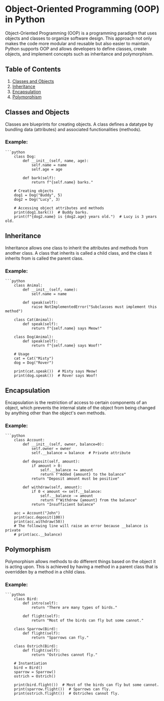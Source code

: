 # Object-Oriented Programming (OOP) in Python

Object-Oriented Programming (OOP) is a programming paradigm that uses objects and classes to organize software design. This approach not only makes the code more modular and reusable but also easier to maintain. Python supports OOP and allows developers to define classes, create objects, and implement concepts such as inheritance and polymorphism.

## Table of Contents

1. [Classes and Objects](#classes-and-objects)
2. [Inheritance](#inheritance)
3. [Encapsulation](#encapsulation)
4. [Polymorphism](#polymorphism)

## Classes and Objects

Classes are blueprints for creating objects. A class defines a datatype by bundling data (attributes) and associated functionalities (methods).

### Example:

    ```python
        class Dog:
            def __init__(self, name, age):
                self.name = name
                self.age = age
        
            def bark(self):
                return f"{self.name} barks."
        
        # Creating objects
        dog1 = Dog("Buddy", 5)
        dog2 = Dog("Lucy", 3)
        
        # Accessing object attributes and methods
        print(dog1.bark())  # Buddy barks.
        print(f"{dog2.name} is {dog2.age} years old.")  # Lucy is 3 years old.


## Inheritance

Inheritance allows one class to inherit the attributes and methods from another class. A class that inherits is called a child class, and the class it inherits from is called the parent class.

### Example:

    ```python
        class Animal:
            def __init__(self, name):
                self.name = name
        
            def speak(self):
                raise NotImplementedError("Subclasses must implement this method")
        
        class Cat(Animal):
            def speak(self):
                return f"{self.name} says Meow!"
        
        class Dog(Animal):
            def speak(self):
                return f"{self.name} says Woof!"
        
        # Usage
        cat = Cat("Misty")
        dog = Dog("Rover")
        
        print(cat.speak())  # Misty says Meow!
        print(dog.speak())  # Rover says Woof!

## Encapsulation

Encapsulation is the restriction of access to certain components of an object, which prevents the internal state of the object from being changed by anything other than the object's own methods.

### Example:

    ```python
        class Account:
            def __init__(self, owner, balance=0):
                self.owner = owner
                self.__balance = balance  # Private attribute
        
            def deposit(self, amount):
                if amount > 0:
                    self.__balance += amount
                    return f"Added {amount} to the balance"
                return "Deposit amount must be positive"
        
            def withdraw(self, amount):
                if 0 < amount <= self.__balance:
                    self.__balance -= amount
                    return f"Withdrew {amount} from the balance"
                return "Insufficient balance"
        
        acc = Account("John")
        print(acc.deposit(100))
        print(acc.withdraw(50))
        # The following line will raise an error because __balance is private
        # print(acc.__balance)

## Polymorphism

Polymorphism allows methods to do different things based on the object it is acting upon. This is achieved by having a method in a parent class that is overridden by a method in a child class.

### Example:

    ```python
        class Bird:
            def intro(self):
                return "There are many types of birds."
        
            def flight(self):
                return "Most of the birds can fly but some cannot."
        
        class Sparrow(Bird):
            def flight(self):
                return "Sparrows can fly."
        
        class Ostrich(Bird):
            def flight(self):
                return "Ostriches cannot fly."
        
        # Instantiation
        bird = Bird()
        sparrow = Sparrow()
        ostrich = Ostrich()
        
        print(bird.flight())  # Most of the birds can fly but some cannot.
        print(sparrow.flight())  # Sparrows can fly.
        print(ostrich.flight())  # Ostriches cannot fly.
